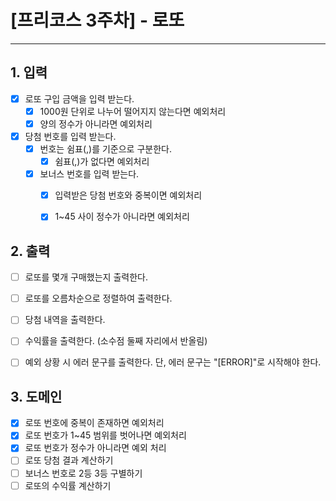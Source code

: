 # [프리코스 3주차] - 로또

---

## 1. 입력
- [X] 로또 구입 금액을 입력 받는다.
    - [X] 1000원 단위로 나누어 떨어지지 않는다면 예외처리
    - [X] 양의 정수가 아니라면 예외처리
-  [X] 당첨 번호를 입력 받는다.
    - [X] 번호는 쉼표(,)를 기준으로 구분한다.
      -[X] 쉼표(,)가 없다면 예외처리
    - [X] 보너스 번호를 입력 받는다.
      - [X] 입력받은 당첨 번호와 중복이면 예외처리
      - [X] 1~45 사이 정수가 아니라면 예외처리


## 2. 출력
- [ ] 로또를 몇개 구매했는지 출력한다.
- [ ] 로또를 오름차순으로 정렬하여 출력한다.
- [ ] 당첨 내역을 출력한다.
- [ ] 수익률을 출력한다. (소수점 둘째 자리에서 반올림)
- [ ] 예외 상황 시 에러 문구를 출력한다. 단, 에러 문구는 "[ERROR]"로 시작해야 한다.


## 3. 도메인
- [X] 로또 번호에 중복이 존재하면 예외처리
- [X] 로또 번호가 1~45 범위를 벗어나면 예외처리
- [X] 로또 번호가 정수가 아니라면 예외 처리
- [ ] 로또 당첨 결과 계산하기
- [ ] 보너스 번호로 2등 3등 구별하기
- [ ] 로또의 수익률 계산하기
